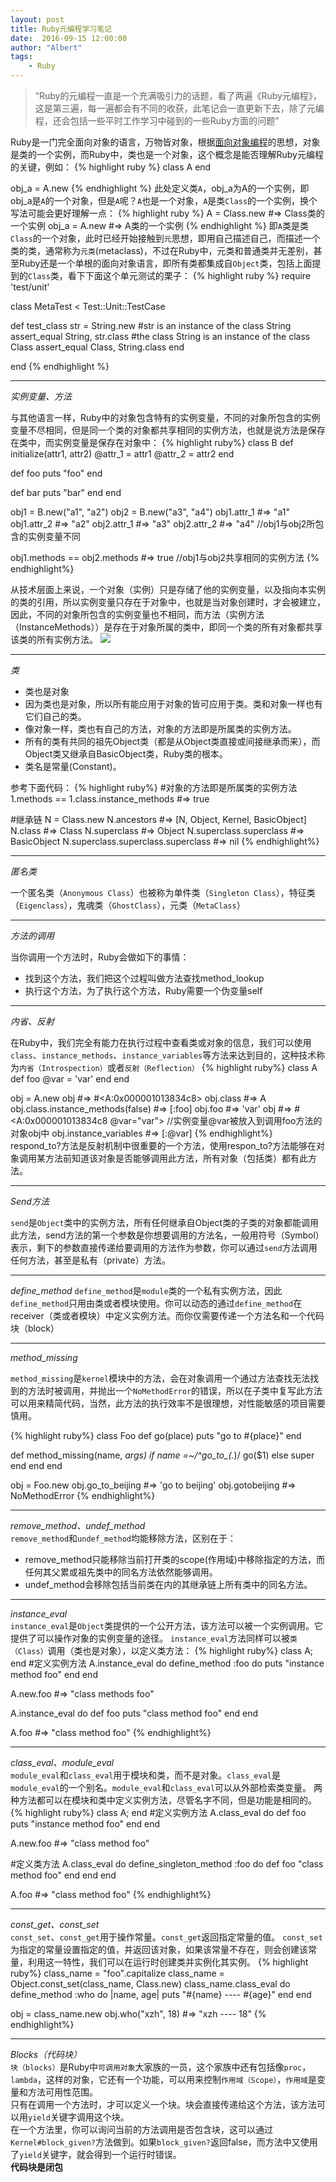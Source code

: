 ```yaml
---
layout: post
title: Ruby元编程学习笔记
date:  2016-09-15 12:00:00
author: "Albert"
tags:
    - Ruby
---
```


> “Ruby的元编程一直是一个充满吸引力的话题，看了两遍《Ruby元编程》，这是第三遍，每一遍都会有不同的收获，此笔记会一直更新下去，除了元编程，还会包括一些平时工作学习中碰到的一些Ruby方面的问题”

Ruby是一门完全面向对象的语言，万物皆对象，根据[面向对象编程](https://zh.wikipedia.org/zh-cn/%E9%9D%A2%E5%90%91%E5%AF%B9%E8%B1%A1%E7%A8%8B%E5%BA%8F%E8%AE%BE%E8%AE%A1)的思想，对象是类的一个实例，而Ruby中，类也是一个对象，这个概念是能否理解Ruby元编程的关键，例如：
{% highlight ruby %}
class A
end

obj_a = A.new
{% endhighlight %}
此处定义类`A`，obj_a为A的一个实例，即obj_a是`A`的一个对象，但是`A`呢？`A`也是一个对象，`A`是类`Class`的一个实例，换个写法可能会更好理解一点：
{% highlight ruby %}
A = Class.new #=> Class类的一个实例
obj_a = A.new #=> A类的一个实例
{% endhighlight %}
即`A`类是类`Class`的一个对象，此时已经开始接触到`元`思想，即用自己描述自己，而描述一个类的类，通常称为`元类`(metaclass)，不过在Ruby中，元类和普通类并无差别，甚至Ruby还是一个单根的面向对象语言，即所有类都集成自`Object`类，包括上面提到的`Class`类，看下下面这个单元测试的栗子：
{% highlight ruby %}
require 'test/unit'

class MetaTest < Test::Unit::TestCase

  def test_class
    str = String.new
    #str is an instance of the class String
    assert_equal String, str.class
    #the class String is an instance of the class Class
    assert_equal Class, String.class
  end

end
{% endhighlight %}
* * *

*实例变量、方法*

与其他语言一样，Ruby中的对象包含特有的实例变量，不同的对象所包含的实例变量不尽相同，但是同一个类的对象都共享相同的实例方法，也就是说方法是保存在类中，而实例变量是保存在对象中：
{% highlight ruby%}
class B
  def initialize(attr1, attr2)
    @attr_1 = attr1
    @attr_2 = attr2
  end

  def foo
    puts "foo"
  end

  def bar
    puts "bar"
  end
end

obj1 = B.new("a1", "a2")
obj2 = B.new("a3", "a4")
obj1.attr_1 #=> "a1"
obj1.attr_2 #=> "a2"
obj2.attr_1 #=> "a3"
obj2.attr_2 #=> "a4"  //obj1与obj2所包含的实例变量不同

obj1.methods == obj2.methods #=> true //obj1与obj2共享相同的实例方法
{% endhighlight%}

从技术层面上来说，一个对象（实例）只是存储了他的实例变量，以及指向本实例的类的引用，所以实例变量只存在于对象中，也就是当对象创建时，才会被建立，因此，不同的对象所包含的实例变量也不相同，而方法（实例方法（InstanceMethods））是存在于对象所属的类中，即同一个类的所有对象都共享该类的所有实例方法。
![]({{site.baseurl}}/img/in-post/post-ruby-notes/instance-methods-class.png)
* * *  

*类*
* 类也是对象  
* 因为类也是对象，所以所有能应用于对象的皆可应用于类。类和对象一样也有它们自己的类。  
* 像对象一样，类也有自己的方法，对象的方法即是所属类的实例方法。  
* 所有的类有共同的祖先Object类（都是从Object类直接或间接继承而来），而Object类又继承自BasicObject类，Ruby类的根本。  
* 类名是常量(Constant)。  

参考下面代码：
{% highlight ruby%}
#对象的方法即是所属类的实例方法
1.methods == 1.class.instance_methods
#=> true

#继承链
N = Class.new
N.ancestors
#=> [N, Object, Kernel, BasicObject]
N.class
#=> Class
N.superclass
#=> Object
N.superclass.superclass
#=> BasicObject
N.superclass.superclass.superclass
#=> nil
{% endhighlight%}
* * *
*匿名类*

一个匿名类（`Anonymous Class`）也被称为单件类（`Singleton Class`），特征类（`Eigenclass`），鬼魂类（`GhostClass`），元类（`MetaClass`）

* * *
*方法的调用*

当你调用一个方法时，Ruby会做如下的事情：
* 找到这个方法，我们把这个过程叫做方法查找method_lookup
* 执行这个方法，为了执行这个方法，Ruby需要一个伪变量self

* * *
*内省、反射*

在Ruby中，我们完全有能力在执行过程中查看类或对象的信息，我们可以使用`class`、`instance_methods`、`instance_variables`等方法来达到目的，这种技术称为`内省（Introspection）`或者`反射（Reflection）`
{% highlight ruby%}
class A
  def foo
    @var = 'var'
  end
end

obj = A.new
obj #=> #<A:0x000001013834c8>
obj.class #=> A
obj.class.instance_methods(false) #=> [:foo]
obj.foo #=> 'var'
obj #=> #<A:0x000001013834c8 @var="var"> //实例变量@var被放入到调用foo方法的对象obj中
obj.instance_variables #=> [:@var]
{% endhighlight%}
respond_to?方法是反射机制中很重要的一个方法，使用respon_to?方法能够在对象调用某方法前知道该对象是否能够调用此方法，所有对象（包括类）都有此方法。

* * *
*Send方法*

`send`是`Object`类中的实例方法，所有任何继承自Object类的子类的对象都能调用此方法，send方法的第一个参数是你想要调用的方法名，一般用符号（Symbol）表示，剩下的参数直接传递给要调用的方法作为参数，你可以通过`send`方法调用任何方法，甚至是私有（private）方法。

* * *
*define_method*
`define_method`是`module`类的一个私有实例方法，因此`define_method`只用由类或者模块使用。你可以动态的通过`define_method`在receiver（类或者模块）中定义实例方法。而你仅需要传递一个方法名和一个代码块（block）

* * *
*method_missing*

`method_missing`是`kernel`模块中的方法，会在对象调用一个通过方法查找无法找到的方法时被调用，并抛出一个`NoMethodError`的错误，所以在子类中复写此方法可以用来精简代码，当然，此方法的执行效率不是很理想，对性能敏感的项目需要慎用。

{% highlight ruby%}
class Foo
  def go(place)
    puts "go to #{place}"
  end

  def method_missing(name, *args)
    if name =~/^go_to_(.*)/
        go($1)
    else
        super
    end
  end
end

obj = Foo.new
obj.go_to_beijing #=> 'go to beijing'
obj.gotobeijing #=> NoMethodError
{% endhighlight%}

* * *
*remove_method、undef_method*  
`remove_method`和`undef_method`均能移除方法，区别在于：  
* remove_method只能移除当前打开类的scope(作用域)中移除指定的方法，而任何其父累或祖先类中的同名方法依然能够调用。
* undef_method会移除包括当前类在内的其继承链上所有类中的同名方法。

* * *
*instance_eval*  
`instance_eval`是`Object`类提供的一个公开方法，该方法可以被一个实例调用。它提供了可以操作对象的实例变量的途径。
`instance_eval`方法同样可以被`类（Class）`调用（类也是对象），以定义类方法：
{% highlight ruby%}
class A; end
#定义实例方法
A.instance_eval do
  define_method :foo do
    puts "instance method foo"
  end
end

A.new.foo #=> "class methods foo"

A.instance_eval do
  def foo
    puts "class method foo"
  end
end

A.foo #=> "class method foo"
{% endhighlight%}

* * *
*class_eval、module_eval*  
`module_eval`和`class_eval`用于模块和类，而不是对象。`class_eval`是`module_eval`的一个别名。`module_eval`和`class_eval`可以从外部检索类变量。
两种方法都可以在模块和类中定义实例方法，尽管名字不同，但是功能是相同的。
{% highlight ruby%}
class A; end
#定义实例方法
A.class_eval do
  def foo
    puts "instance method foo"
  end
end

A.new.foo #=> "class method foo"

#定义类方法
A.class_eval do
  define_singleton_method :foo do
    def foo
      "class method foo"
    end
  end
end

A.foo #=> "class method foo"
{% endhighlight%}

* * *
*const_get、const_set*  
`const_set`、`const_get`用于操作常量。`const_get`返回指定常量的值。
`const_set`为指定的常量设置指定的值，并返回该对象，如果该常量不存在，则会创建该常量，利用这一特性，我们可以在运行时创建类并实例化其实例。
{% highlight ruby%}
class_name = "foo".capitalize
class_name = Object.const_set(class_name, Class.new)
class_name.class_eval do
  define_method :who do |name, age|
    puts "#{name} ---- #{age}"
  end
end

obj = class_name.new
obj.who("xzh", 18) #=> "xzh ---- 18"
{% endhighlight%}

* * * 
*Blocks（代码块）*  
`块（blocks）`是Ruby中`可调用对象`大家族的一员，这个家族中还有包括像`proc`，`lambda`，这样的对象，它还有一个功能，可以用来控制`作用域（Scope）`，`作用域`是变量和方法可用性范围。  
只有在调用一个方法时，才可以定义一个块。块会直接传递给这个方法，该方法可以用`yield`关键字调用这个块。  
在一个方法里，你可以询问当前的方法调用是否包含块，这可以通过`Kernel#block_given?`方法做到。如果`block_given?`返回false，而方法中又使用了`yield`关键字，就会得到一个运行时错误。  
**代码块是闭包**




